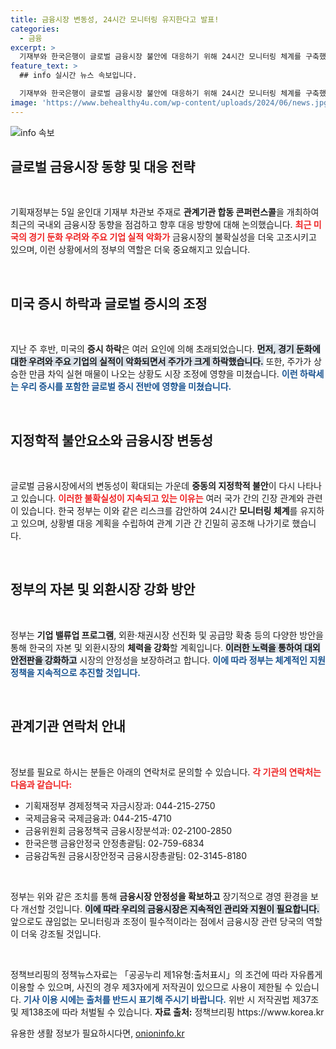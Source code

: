 ```yaml
---
title: 금융시장 변동성, 24시간 모니터링 유지한다고 발표!
categories:
  - 금융
excerpt: >
  기재부와 한국은행이 글로벌 금융시장 불안에 대응하기 위해 24시간 모니터링 체계를 구축했습니다. 기업 밸류업 프로그램과 외환시장 강화로 국내 금융 안전성을 극대화하겠다는 계획이 주목받고 있습니다.
feature_text: >
  ## info 실시간 뉴스 속보입니다.

  기재부와 한국은행이 글로벌 금융시장 불안에 대응하기 위해 24시간 모니터링 체계를 구축했습니다. 기업 밸류업 프로그램과 외환시장 강화로 국내 금융 안전성을 극대화하겠다는 계획이 주목받고 있습니다.
image: 'https://www.behealthy4u.com/wp-content/uploads/2024/06/news.jpg'
---
```


<p><img src="https://www.behealthy4u.com/wp-content/uploads/2024/06/news.jpg" alt="info 속보" /></p>

<h2 data-ke-size="size26">글로벌 금융시장 동향 및 대응 전략</h2>

<p data-ke-size="size16">&nbsp;</p>

<p>기획재정부는 5일 윤인대 기재부 차관보 주재로 <strong>관계기관 합동 콘퍼런스콜</strong>을 개최하여 최근의 국내외 금융시장 동향을 점검하고 향후 대응 방향에 대해 논의했습니다. <b><span style="color: #ee2323;">최근 미국의 경기 둔화 우려와 주요 기업 실적 악화가</span></b> 금융시장의 불확실성을 더욱 고조시키고 있으며, 이런 상황에서의 정부의 역할은 더욱 중요해지고 있습니다. </p>

<p data-ke-size="size16">&nbsp;</p>

<h2 data-ke-size="size26">미국 증시 하락과 글로벌 증시의 조정</h2>

<p data-ke-size="size16">&nbsp;</p>

<p>지난 주 후반, 미국의 <strong>증시 하락</strong>은 여러 요인에 의해 초래되었습니다. <b><span style="background-color: #21538527;">먼저, 경기 둔화에 대한 우려와 주요 기업의 실적이 악화되면서 주가가 크게 하락했습니다.</span></b> 또한, 주가가 상승한 만큼 차익 실현 매물이 나오는 상황도 시장 조정에 영향을 미쳤습니다. <b><span style="color: #1a5490;">이런 하락세는 우리 증시를 포함한 글로벌 증시 전반에 영향을 미쳤습니다.</span></b></p>

<p data-ke-size="size16">&nbsp;</p>

<h2 data-ke-size="size26">지정학적 불안요소와 금융시장 변동성</h2>

<p data-ke-size="size16">&nbsp;</p>

<p>글로벌 금융시장에서의 변동성이 확대되는 가운데 <strong>중동의 지정학적 불안</strong>이 다시 나타나고 있습니다. <b><span style="color: #ee2323;">이러한 불확실성이 지속되고 있는 이유는</span></b> 여러 국가 간의 긴장 관계와 관련이 있습니다. 한국 정부는 이와 같은 리스크를 감안하여 24시간 <strong>모니터링 체계</strong>를 유지하고 있으며, 상황별 대응 계획을 수립하여 관계 기관 간 긴밀히 공조해 나가기로 했습니다.</p>

<p data-ke-size="size16">&nbsp;</p>

<h2 data-ke-size="size26">정부의 자본 및 외환시장 강화 방안</h2>

<p data-ke-size="size16">&nbsp;</p>

<p>정부는 <strong>기업 밸류업 프로그램</strong>, 외환·채권시장 선진화 및 공급망 확충 등의 다양한 방안을 통해 한국의 자본 및 외환시장의 <strong>체력을 강화</strong>할 계획입니다. <b><span style="background-color: #21538527;">이러한 노력을 통하여 대외 안전판을 강화하고</span></b> 시장의 안정성을 보장하려고 합니다. <b><span style="color: #1a5490;">이에 따라 정부는 체계적인 지원 정책을 지속적으로 추진할 것입니다.</span></b></p>

<p data-ke-size="size16">&nbsp;</p>

<h2 data-ke-size="size26">관계기관 연락처 안내</h2>

<p data-ke-size="size16">&nbsp;</p>

<p>정보를 필요로 하시는 분들은 아래의 연락처로 문의할 수 있습니다. <b><span style="color: #ee2323;">각 기관의 연락처는 다음과 같습니다:</span></b></p>

<ul>
    <li>기획재정부 경제정책국 자금시장과: 044-215-2750</li>
    <li>국제금융국 국제금융과: 044-215-4710</li>
    <li>금융위원회 금융정책국 금융시장분석과: 02-2100-2850</li>
    <li>한국은행 금융안정국 안정총괄팀: 02-759-6834</li>
    <li>금융감독원 금융시장안정국 금융시장총괄팀: 02-3145-8180</li>
</ul>

<p data-ke-size="size16">&nbsp;</p>

<p>정부는 위와 같은 조치를 통해 <strong>금융시장 안정성을 확보하고</strong> 장기적으로 경영 환경을 보다 개선할 것입니다. <b><span style="background-color: #21538527;">이에 따라 우리의 금융시장은 지속적인 관리와 지원이 필요합니다.</span></b> 앞으로도 끊임없는 모니터링과 조정이 필수적이라는 점에서 금융시장 관련 당국의 역할이 더욱 강조될 것입니다.</p>

<p data-ke-size="size16">&nbsp;</p>

<p>정책브리핑의 정책뉴스자료는 「공공누리 제1유형:출처표시」의 조건에 따라 자유롭게 이용할 수 있으며, 사진의 경우 제3자에게 저작권이 있으므로 사용이 제한될 수 있습니다. <b><span style="color: #1a5490;">기사 이용 시에는 출처를 반드시 표기해 주시기 바랍니다.</span></b> 위반 시 저작권법 제37조 및 제138조에 따라 처벌될 수 있습니다. <span style="font-weight:bold;">자료 출처:</span> 정책브리핑 https://www.korea.kr</p>
유용한 생활 정보가 필요하시다면, <a href="https://onioninfo.kr" rel="dofollow">onioninfo.kr</a>


